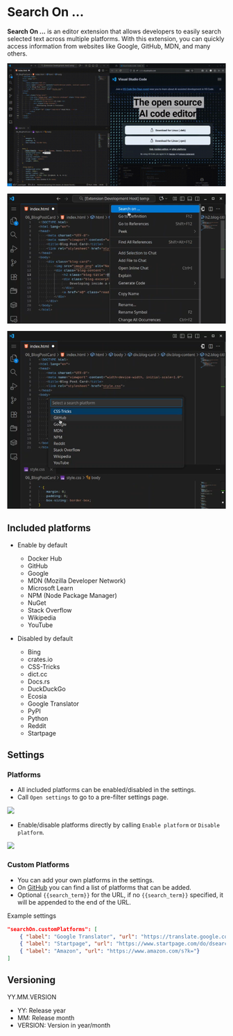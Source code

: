 # Search On ...
**Search On ...** is an editor extension that allows developers to easily search selected text across multiple platforms. With this extension, you can quickly access information from websites like Google, GitHub, MDN, and many others.

![](images/demo.gif)

![](images/SearchOn.png)

![](images/SelectPlatform.png)

## Included platforms
- Enable by default
  - Docker Hub
  - GitHub
  - Google
  - MDN (Mozilla Developer Network)
  - Microsoft Learn
  - NPM (Node Package Manager)
  - NuGet
  - Stack Overflow
  - Wikipedia
  - YouTube

- Disabled by default
  - Bing
  - crates.io
  - CSS-Tricks
  - dict.cc
  - Docs.rs
  - DuckDuckGo
  - Ecosia
  - Google Translator
  - PyPI
  - Python
  - Reddit
  - Startpage

## Settings

### Platforms
- All included platforms can be enabled/disabled in the settings.
- Call `Open settings` to go to a pre-filter settings page.

![](images/OpenSettings.gif)

- Enable/disable platforms directly by calling `Enable platform` or `Disable platform`.

![](images/EnableDisablePlatform.gif)

### Custom Platforms
- You can add your own platforms in the settings.
- On [GitHub](https://github.com/saxc/search-on/blob/main/Platforms.md) you can find a list of platforms that can be added.
- Optional `{{search_term}}` for the URL, if no `{{search_term}}` specified, it will be appended to the end of the URL.

Example settings
```json
"searchOn.customPlatforms": [
    { "label": "Google Translator", "url": "https://translate.google.com/?text={{search_term}}"},
    { "label": "Startpage", "url": "https://www.startpage.com/do/dsearch?q="},
    { "label": "Amazon", "url": "https://www.amazon.com/s?k="}
]
```

## Versioning
YY.MM.VERSION

- YY: Release year
- MM: Release month
- VERSION: Version in year/month
